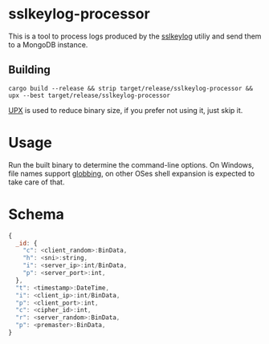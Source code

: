 # sslkeylog-processor
This is a tool to process logs produced by the [sslkeylog](https://github.com/drivenet/sslkeylog) utiliy and send them to a MongoDB instance.

## Building
`cargo build --release && strip target/release/sslkeylog-processor && upx --best target/release/sslkeylog-processor`

[UPX](https://github.com/upx/upx) is used to reduce binary size, if you prefer not using it, just skip it.

# Usage
Run the built binary to determine the command-line options.
On Windows, file names support [globbing](https://docs.rs/glob/), on other OSes shell expansion is expected to take care of that.

# Schema
```javascript
{
  _id: {
    "c": <client_random>:BinData,
    "h": <sni>:string,
    "i": <server_ip>:int/BinData,
    "p": <server_port>:int,
  },
  "t": <timestamp>:DateTime,
  "i": <client_ip>:int/BinData,
  "p": <client_port>:int,
  "c": <cipher_id>:int,
  "r": <server_random>:BinData,
  "p": <premaster>:BinData,
}
```
